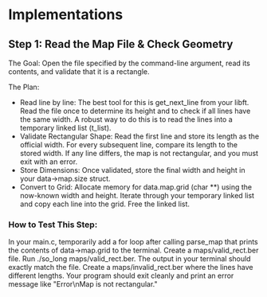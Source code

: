 # Implementations

## Step 1: Read the Map File & Check Geometry
The Goal: Open the file specified by the command-line argument, read its contents, and validate that it is a rectangle.

The Plan:

- Read line by line: The best tool for this is get_next_line from your libft. Read the file once to determine its height and to check if all lines have the same width. A robust way to do this is to read the lines into a temporary linked list (t_list).
- Validate Rectangular Shape:
Read the first line and store its length as the official width.
For every subsequent line, compare its length to the stored width. If any line differs, the map is not rectangular, and you must exit with an error.
- Store Dimensions: Once validated, store the final width and height in your data->map.size struct.
- Convert to Grid: Allocate memory for data.map.grid (char **) using the now-known width and height. Iterate through your temporary linked list and copy each line into the grid. Free the linked list.

### How to Test This Step:

In your main.c, temporarily add a for loop after calling parse_map that prints the contents of data->map.grid to the terminal.
Create a maps/valid_rect.ber file. Run ./so_long maps/valid_rect.ber. The output in your terminal should exactly match the file.
Create a maps/invalid_rect.ber where the lines have different lengths. Your program should exit cleanly and print an error message like "Error\nMap is not rectangular."
